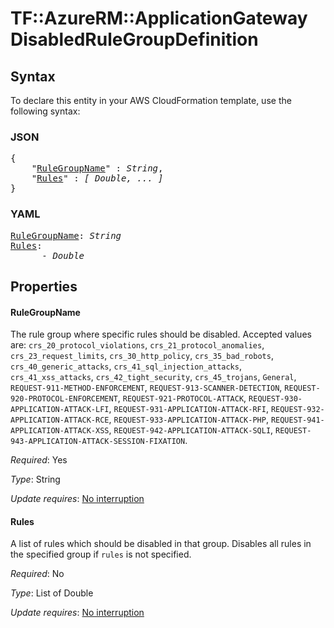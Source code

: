 # TF::AzureRM::ApplicationGateway DisabledRuleGroupDefinition

## Syntax

To declare this entity in your AWS CloudFormation template, use the following syntax:

### JSON

<pre>
{
    "<a href="#rulegroupname" title="RuleGroupName">RuleGroupName</a>" : <i>String</i>,
    "<a href="#rules" title="Rules">Rules</a>" : <i>[ Double, ... ]</i>
}
</pre>

### YAML

<pre>
<a href="#rulegroupname" title="RuleGroupName">RuleGroupName</a>: <i>String</i>
<a href="#rules" title="Rules">Rules</a>: <i>
      - Double</i>
</pre>

## Properties

#### RuleGroupName

The rule group where specific rules should be disabled. Accepted values are:  `crs_20_protocol_violations`, `crs_21_protocol_anomalies`, `crs_23_request_limits`, `crs_30_http_policy`, `crs_35_bad_robots`, `crs_40_generic_attacks`, `crs_41_sql_injection_attacks`, `crs_41_xss_attacks`, `crs_42_tight_security`, `crs_45_trojans`, `General`, `REQUEST-911-METHOD-ENFORCEMENT`, `REQUEST-913-SCANNER-DETECTION`, `REQUEST-920-PROTOCOL-ENFORCEMENT`, `REQUEST-921-PROTOCOL-ATTACK`, `REQUEST-930-APPLICATION-ATTACK-LFI`, `REQUEST-931-APPLICATION-ATTACK-RFI`, `REQUEST-932-APPLICATION-ATTACK-RCE`, `REQUEST-933-APPLICATION-ATTACK-PHP`, `REQUEST-941-APPLICATION-ATTACK-XSS`, `REQUEST-942-APPLICATION-ATTACK-SQLI`, `REQUEST-943-APPLICATION-ATTACK-SESSION-FIXATION`.

_Required_: Yes

_Type_: String

_Update requires_: [No interruption](https://docs.aws.amazon.com/AWSCloudFormation/latest/UserGuide/using-cfn-updating-stacks-update-behaviors.html#update-no-interrupt)

#### Rules

A list of rules which should be disabled in that group. Disables all rules in the specified group if `rules` is not specified.

_Required_: No

_Type_: List of Double

_Update requires_: [No interruption](https://docs.aws.amazon.com/AWSCloudFormation/latest/UserGuide/using-cfn-updating-stacks-update-behaviors.html#update-no-interrupt)

